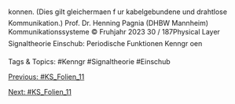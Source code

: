 konnen.
(Dies gilt gleichermaen f ur kabelgebundene und drahtlose Kommunikation.)
Prof. Dr. Henning Pagnia (DHBW Mannheim) Kommunikationssysteme © Fruhjahr 2023 30 / 187Physical Layer Signaltheorie
Einschub: Periodische Funktionen
Kenngr oen

   Tags & Topics:
   #Kenngr
   #Signaltheorie
   #Einschub

[Previous: #KS_Folien_11](KS_Folien_11.md)

[Next: #KS_Folien_11](KS_Folien_11.md)